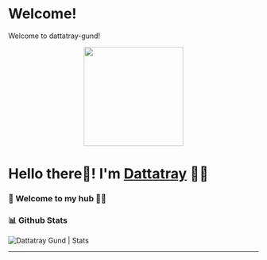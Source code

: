 # Welcome!
 Welcome to dattatray-gund!

 <p align="center">
  <img src="https://github.com/PatilShreyas/PatilShreyas/blob/master/welcome.png?raw=true" height="200" />
</p>

# Hello there👋! I'm [Dattatray](https://github.com/dattatray-gund) 🙋‍♂️

### 🎍 Welcome to my hub 👨‍💻

### 📊 Github Stats
  <p align="left"> <img src="https://github-readme-stats.vercel.app/api?username=dattatray-gund&count_private=true&show_icons=true&theme=radical" alt="Dattatray Gund | Stats" />

---
